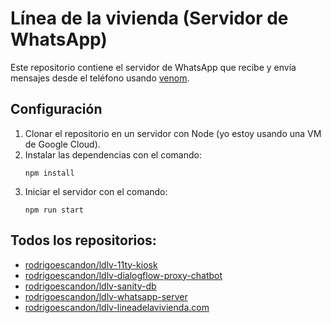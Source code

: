 # Línea de la vivienda (Servidor de WhatsApp)

Este repositorio contiene el servidor de WhatsApp que recibe y envía mensajes desde el teléfono usando [venom]([a](https://github.com/orkestral/venom)).

## Configuración

1. Clonar el repositorio en un servidor con Node (yo estoy usando una VM de Google Cloud).
2. Instalar las dependencias con el comando:
    ```
    npm install
    ```
3. Iniciar el servidor con el comando:
    ```
    npm run start
    ```

## Todos los repositorios:

- [rodrigoescandon/ldlv-11ty-kiosk](https://github.com/rodrigoescandon/ldlv-11ty-kiosk)
- [rodrigoescandon/ldlv-dialogflow-proxy-chatbot](https://github.com/rodrigoescandon/ldlv-dialogflow-proxy-chatbot)
- [rodrigoescandon/ldlv-sanity-db](https://github.com/rodrigoescandon/ldlv-sanity-db)
- [rodrigoescandon/ldlv-whatsapp-server](https://github.com/rodrigoescandon/ldlv-whatsapp-server)
- [rodrigoescandon/ldlv-lineadelavivienda.com](https://github.com/rodrigoescandon/ldlv-lineadelavivienda.com)
